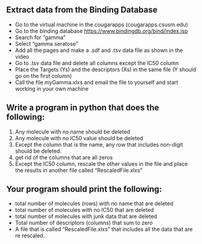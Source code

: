 ## Extract data from the Binding Database
-	Go to the virtual machine in the cougarapps (cougarapps.csusm.edu) 
-	Go to the binding database https://www.bindingdb.org/bind/index.jsp
-	Search for  “gamma”
-	Select “gamma seratose”
-	Add all the pages and make a .sdf and .tsv data file as shown in the video
-	Go to .tsv data file and delete all columns except the IC50 column
-	Place the Targets (Ys) and the descriptors (Xs) in the same file (Y should go on the first column)
-	Call the file myGamma.xlxs and email the file to yourself and start working in your own machine

## Write a program in python that does the following:
1. Any molecule with no name should be deleted
2. Any molecule with no IC50 value should be deleted
3. Except the column that is the name, any row that includes non-digit should be deleted.
4. get rid of the columns that are all zeros 
5. Except the IC50 column, rescale the other values in the file and place the results in another file called “RescaledFile.xlxs”

## Your program should print the following:
-	total number of molecules (rows) with no name that are deleted
-	total number of molecules with no IC50 that are deleted
-	total number of molecules with junk data that are deleted
-	Total number of descriptors (columns) that sum to zero 
-	A file that is called “RescaledFile.xlxs” that includes all the data that are re rescaled.

